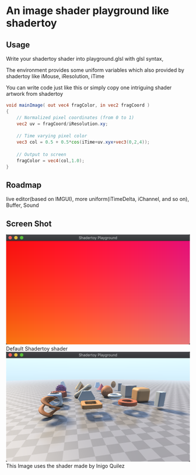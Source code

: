# An image shader playground like shadertoy

## Usage

Write your shadertoy shader into playground.glsl with glsl syntax,

The environment provides some uniform variables which also provided by shadertoy like iMouse, iResolution, iTime

You can write code just like this or simply copy one intriguing shader artwork from shadertoy

```glsl
void mainImage( out vec4 fragColor, in vec2 fragCoord )
{
    // Normalized pixel coordinates (from 0 to 1)
    vec2 uv = fragCoord/iResolution.xy;

    // Time varying pixel color
    vec3 col = 0.5 + 0.5*cos(iTime+uv.xyx+vec3(0,2,4));

    // Output to screen
    fragColor = vec4(col,1.0);
}
```

## Roadmap
live editor(based on IMGUI),
more uniform(iTimeDelta, iChannel, and so on),
Buffer,
Sound

## Screen Shot

![Image](https://raw.githubusercontent.com/WeakKnight/shader_toy_playground/master/ScreenShot0.png)
Default Shadertoy shader
![Image](https://raw.githubusercontent.com/WeakKnight/shader_toy_playground/master/ScreenShot1.png)
This Image uses the shader made by Inigo Quilez

